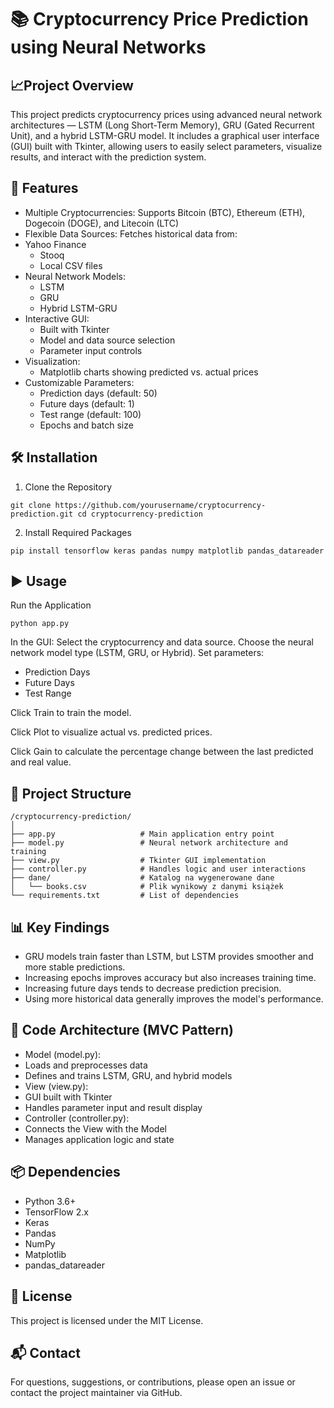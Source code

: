 # 📚 Cryptocurrency Price Prediction using Neural Networks

## 📈Project Overview

This project predicts cryptocurrency prices using advanced neural network architectures — LSTM (Long Short-Term Memory), GRU (Gated Recurrent Unit), and a hybrid LSTM-GRU model. It includes a graphical user interface (GUI) built with Tkinter, allowing users to easily select parameters, visualize results, and interact with the prediction system.
## 🚀 Features

- Multiple Cryptocurrencies: Supports Bitcoin (BTC), Ethereum (ETH), Dogecoin (DOGE), and Litecoin (LTC)
- Flexible Data Sources: Fetches historical data from:
- Yahoo Finance
  - Stooq
  - Local CSV files
- Neural Network Models:
  - LSTM
  - GRU
  - Hybrid LSTM-GRU
- Interactive GUI:
  - Built with Tkinter
  - Model and data source selection
  - Parameter input controls
- Visualization:
  - Matplotlib charts showing predicted vs. actual prices
- Customizable Parameters:
  - Prediction days (default: 50)
  - Future days (default: 1)
  - Test range (default: 100)
  - Epochs and batch size

## 🛠️ Installation
1. Clone the Repository
<pre><code>git clone https://github.com/yourusername/cryptocurrency-prediction.git cd cryptocurrency-prediction </code></pre>
2. Install Required Packages
<pre><code>pip install tensorflow keras pandas numpy matplotlib pandas_datareader </code></pre>
## ▶️ Usage
Run the Application
<pre><code>python app.py </code></pre>
In the GUI:
Select the cryptocurrency and data source.
Choose the neural network model type (LSTM, GRU, or Hybrid).
Set parameters:
 - Prediction Days
 - Future Days
 - Test Range

Click Train to train the model.

Click Plot to visualize actual vs. predicted prices.

Click Gain to calculate the percentage change between the last predicted and real value.

## 📁 Project Structure
```
/cryptocurrency-prediction/
│
├── app.py                   # Main application entry point
├── model.py                 # Neural network architecture and training
├── view.py                  # Tkinter GUI implementation
├── controller.py            # Handles logic and user interactions
├── dane/                    # Katalog na wygenerowane dane
│   └── books.csv            # Plik wynikowy z danymi książek
└── requirements.txt         # List of dependencies
```

## 📊 Key Findings

 - GRU models train faster than LSTM, but LSTM provides smoother and more stable predictions.
 - Increasing epochs improves accuracy but also increases training time.
 - Increasing future days tends to decrease prediction precision.
 - Using more historical data generally improves the model's performance.

## 🧠 Code Architecture (MVC Pattern)
 - Model (model.py):
  - Loads and preprocesses data
  - Defines and trains LSTM, GRU, and hybrid models
 - View (view.py):
  -  GUI built with Tkinter
  -  Handles parameter input and result display
 - Controller (controller.py):
  - Connects the View with the Model
  - Manages application logic and state

## 📦 Dependencies
 - Python 3.6+
 - TensorFlow 2.x
 - Keras
 - Pandas
 - NumPy
 - Matplotlib
 - pandas_datareader

## 📄 License

This project is licensed under the MIT License.

## 📬 Contact

For questions, suggestions, or contributions, please open an issue or contact the project maintainer via GitHub.
